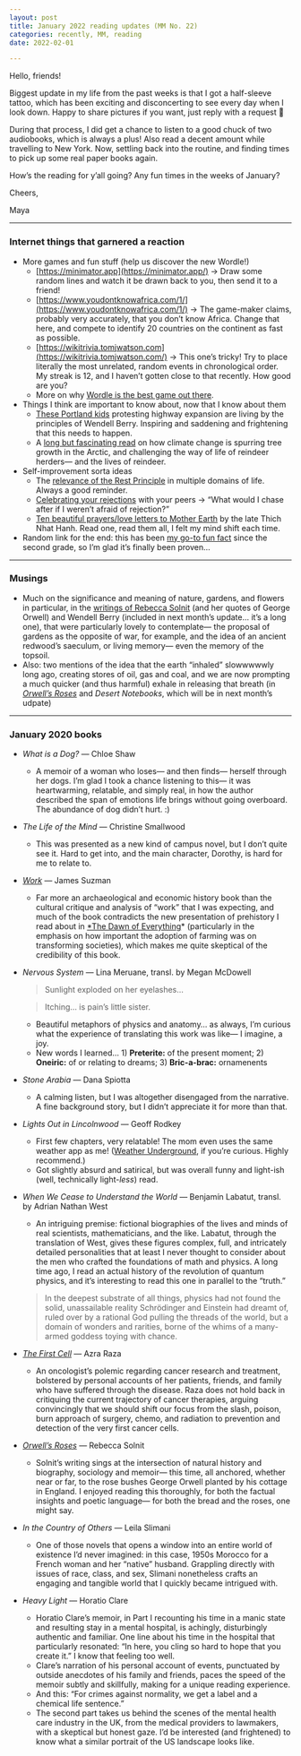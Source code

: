 ```yaml
---
layout: post
title: January 2022 reading updates (MM No. 22)
categories: recently, MM, reading
date: 2022-02-01

---
```


Hello, friends!

Biggest update in my life from the past weeks is that I got a half-sleeve tattoo, which has been exciting and disconcerting to see every day when I look down. Happy to share pictures if you want, just reply with a request 🙂

During that process, I did get a chance to listen to a good chuck of two audiobooks, which is always a plus! Also read a decent amount while travelling to New York. Now, settling back into the routine, and finding times to pick up some real paper books again. 

How’s the reading for y’all going? Any fun times in the weeks of January?

Cheers,

Maya

---

### Internet things that garnered a reaction

- More games and fun stuff (help us discover the new Wordle!)
    - [https://minimator.app](https://minimator.app/) → Draw some random lines and watch it be drawn back to you, then send it to a friend!
    - [https://www.youdontknowafrica.com/1/](https://www.youdontknowafrica.com/1/) → The game-maker claims, probably very accurately, that you don’t know Africa. Change that here, and compete to identify 20 countries on the continent as fast as possible.
    - [https://wikitrivia.tomjwatson.com](https://wikitrivia.tomjwatson.com/) → This one’s tricky! Try to place literally the most unrelated, random events in chronological order. My streak is 12, and I haven’t gotten close to that recently. How good are you?
    - More on why [Wordle is the best game out there](https://email.mg2.substack.com/c/eJxVkttuozAQhp8m3IGMMacLLrJN0yUbqNKNmqQ3yNhDcAMGYbOp8_TrJtJKK9mekf85SPMNoxrOw2SycVDa-X4qbUbIJFxVB1rD5MwKpkrwDIdBEgQ4dnhGuJ-EiSNU1UwAPRVdpqcZnHGuO8GoFoO8Z5AQOW1GGIr9KA5qTpMQRQh8gqMgZFGKopA2_NGWzlyAZJDBH5jMIMHpslbrUS2C5QKv7aFSQgsdSE_NtdKUXTw29FYY7dUtuNOg3aFxGZXcuGyaVeta171LoPQiWOvhAnIRrMBsfIbfzRF3l_xzMOW-IMWtMKW5CvaS3vg6HT-e8qhcMVSudn65Wqq871pu_4r9CRWfF_S6ekbl76ugx_Jmawj2811s9zkq90uxfdrc-CEXr2JzrYMSbY-b7nQoET2kcy6R92P57E-9Oplmvwy22y_zMqjotmNx8gYfh67Of8l0c2bFblCOyDDCGPk4sHNLCPKwR5KmiWrkI58Ta0NvvqSxCtTXgqD-jP-bjzNlPTXUmz3Vgm5txPkb2F2yvCpr-1kKbSqQtO6AP1Dqx0bc4VZnkDDZTeEV1ZkfEZySxCdhgsmDnWVNYkJISJBje_PBZsnsH6-_0-XNUg).
- Things I think are important to know about, now that I know about them
    - [These Portland kids](https://www.bloomberg.com/news/features/2022-01-22/in-portland-youth-activists-are-driving-a-highway-revolt?utm_source=pocket&utm_medium=email&utm_campaign=pockethits) protesting highway expansion are living by the principles of Wendell Berry. Inspiring and saddening and frightening that this needs to happen.
    - A [long but fascinating read](https://www.theguardian.com/news/2022/jan/20/norway-arctic-circle-trees-sami-reindeer-global-heating?utm_source=pocket&utm_medium=email&utm_campaign=pockethits) on how climate change is spurring tree growth in the Arctic, and challenging the way of life of reindeer herders— and the lives of reindeer.
- Self-improvement sorta ideas
    - The [relevance of the Rest Principle](https://lithub.com/the-rest-principle-on-the-necessity-of-recovery-in-fitness-and-writing/?utm_source=Sailthru&utm_medium=email&utm_campaign=Lit%20Hub%20Weekly:%20January%2022%2C%202022&utm_term=lithub_weekly_master_list) in multiple domains of life. Always a good reminder.
    - [Celebrating your rejections](https://www.theatlantic.com/family/archive/2022/01/celebrate-your-rejections-failures/621327/?utm_source=newsletter&utm_medium=email&utm_campaign=atlantic-weekly-newsletter&utm_content=20220123&silverid=%25%25RECIPIENT_ID%25%25&utm_term=This%20Week%20on%20TheAtlanticcom) with your peers → “What would I chase after if I weren’t afraid of rejection?”
    - [Ten beautiful prayers/love letters to Mother Earth](https://emergencemagazine.org/essay/ten-love-letters-to-the-earth/) by the late Thich Nhat Hanh. Read one, read them all, I felt my mind shift each time.
- Random link for the end: this has been [my go-to fun fact](https://www.theguardian.com/environment/2022/jan/27/new-footage-reveals-killer-whales-hunting-and-feeding-on-blue-whales-in-brutal-attacks-aoe) since the second grade, so I’m glad it’s finally been proven…

---

### Musings

- Much on the significance and meaning of nature, gardens, and flowers in particular, in the [writings of Rebecca Solnit](https://mayasheth.github.io/2022/01/21/orwells-roses) (and her quotes of George Orwell) and Wendell Berry (included in next month’s update... it’s a long one), that were particularly lovely to contemplate— the proposal of gardens as the opposite of war, for example, and the idea of an ancient redwood’s saeculum, or living memory— even the memory of the topsoil.
- Also: two mentions of the idea that the earth “inhaled” slowwwwwly long ago, creating stores of oil, gas and coal, and we are now prompting a much quicker (and thus harmful) exhale in releasing that breath (in *[Orwell’s Roses](https://mayasheth.github.io/2022/01/21/orwells-roses)* and *Desert Notebooks*, which will be in next month’s udpate)

---

### January 2020 books

- *What is a Dog?* — Chloe Shaw
    - A memoir of a woman who loses— and then finds— herself through her dogs. I’m glad I took a chance listening to this— it was heartwarming, relatable, and simply real, in how the author described the span of emotions life brings without going overboard. The abundance of dog didn’t hurt. :)
- *The Life of the Mind* — Christine Smallwood
    - This was presented as a new kind of campus novel, but I don’t quite see it. Hard to get into, and the main character, Dorothy, is hard for me to relate to.
- *[Work](https://mayasheth.github.io/2022/01/05/work)* — James Suzman
    - Far more an archaeological and economic history book than the cultural critique and analysis of “work” that I was expecting, and much of the book contradicts the new presentation of prehistory I read about in [*The Dawn of Everything](https://mayasheth.github.io/2021/12/03/the-dawn-of-everything)* (particularly in the emphasis on how important the adoption of farming was on transforming societies)*,* which makes me quite skeptical of the credibility of this book.
- *Nervous System* — Lina Meruane, transl. by Megan McDowell
    
    > Sunlight exploded on her eyelashes…
    > 
    
    > Itching… is pain’s little sister.
    > 
    - Beautiful metaphors of physics and anatomy… as always, I’m curious what the experience of translating this work was like— I imagine, a joy.
    - New words I learned… 1) **Preterite:** of the present moment; 2) **Oneiric:** of or relating to dreams; 3) **Bric-a-brac:** ornamenents
- *Stone Arabia* — Dana Spiotta
    - A calming listen, but I was altogether disengaged from the narrative. A fine background story, but I didn’t appreciate it for more than that.
- *Lights Out in Lincolnwood* — Geoff Rodkey
    - First few chapters, very relatable! The mom even uses the same weather app as me! ([Weather Underground](https://www.wunderground.com), if you’re curious. Highly recommend.)
    - Got slightly absurd and satirical, but was overall funny and light-ish (well, technically light-*less*) read.
- *When We Cease to Understand the World* — Benjamín Labatut, transl. by Adrian Nathan West
    - An intriguing premise: fictional biographies of the lives and minds of real scientists, mathematicians, and the like. Labatut, through the translation of West, gives these figures complex, full, and intricately detailed  personalities that at least I never thought to consider about the men who crafted the foundations of math and physics. A long time ago, I read an actual history of the revolution of quantum physics, and it’s interesting to read this one in parallel to the “truth.”
    
    > In the deepest substrate of all things, physics had not found the solid, unassailable reality Schrödinger and Einstein had dreamt of, ruled over by a rational God pulling the threads of the world, but a domain of wonders and rarities, borne of the whims of a many-armed goddess toying with chance.
    > 
- *[The First Cell](https://mayasheth.github.io/2022/01/20/the-first-cell)* — Azra Raza
    - An oncologist’s polemic regarding cancer research and treatment, bolstered by personal accounts of her patients, friends, and family who have suffered through the disease. Raza does not hold back in critiquing the current trajectory of cancer therapies, arguing convincingly that we should shift our focus from the slash, poison, burn approach of surgery, chemo, and radiation to prevention and detection of the very first cancer cells.
- *[Orwell’s Roses](https://mayasheth.github.io/2022/01/21/orwells-roses)* — Rebecca Solnit
    - Solnit’s writing sings at the intersection of natural history and biography, sociology and memoir— this time, all anchored, whether near or far, to the rose bushes George Orwell planted by his cottage in England. I enjoyed reading this thoroughly, for both the factual insights and poetic language— for both the bread and the roses, one might say.
- *In the Country of Others* — Leila Slimani
    - One of those novels that opens a window into an entire world of existence I’d never imagined: in this case, 1950s Morocco for a French woman and her “native” husband. Grappling directly with issues of race, class, and sex, Slimani nonetheless crafts an engaging and tangible world that I quickly became intrigued with.
- *Heavy Light* — Horatio Clare
    - Horatio Clare’s memoir, in Part I recounting his time in a manic state and resulting stay in a mental hospital, is achingly, disturbingly authentic and familiar. One line about his time in the hospital that particularly resonated: “In here, you cling so hard to hope that you create it.” I know that feeling too well.
    - Clare’s narration of his personal account of events, punctuated by outside anecdotes of his family and friends, paces the speed of the memoir subtly and skillfully, making for a unique reading experience.
    - And this: “For crimes against normality, we get a label and a chemical life sentence.”
    - The second part takes us behind the scenes of the mental health care industry in the UK, from the medical providers to lawmakers, with a skeptical but honest gaze. I’d be interested (and frightened) to know what a similar portrait of the US landscape looks like.
